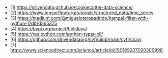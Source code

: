 * [1] https://drivendata.github.io/cookiecutter-data-science/
* [2] https://www.tensorflow.org/tutorials/structured_data/time_series
* [3] https://medium.com/@migueloteropedrido/hampel-filter-with-python-17db1d265375
* [4] https://pypi.org/project/holidays/
* [5] https://realpython.com/python-typer-cli/
* [6] https://github.com/drivendataorg/cyfi/blob/main/cyfi/cli.py
* [7] https://www.sciencedirect.com/science/article/pii/S0169207020300996